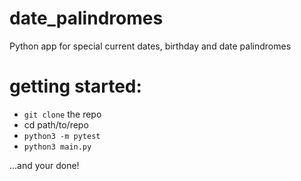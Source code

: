 # date_palindromes
Python app for special current dates, birthday and date palindromes

# getting started:
- `git clone` the repo
- cd path/to/repo
- `python3 -m pytest`
- `python3 main.py`

...and your done!
